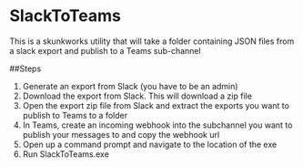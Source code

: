 # SlackToTeams

This is a skunkworks utility that will take a folder containing JSON files from a slack export and publish to a Teams sub-channel

##Steps
1. Generate an export from Slack (you have to be an admin)
2. Download the export from Slack. This will download a zip file
3. Open the export zip file from Slack and extract the exports you want to publish to Teams to a folder
4. In Teams, create an incoming webhook into the subchannel you want to publish your messages to and copy the webhook url
5. Open up a command prompt and navigate to the location of the exe
6. Run SlackToTeams.exe <path to folder> <webhook url>

